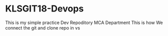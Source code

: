 # KLSGIT18-Devops
This is my simple practice Dev Repoditory
MCA Department
This is how We connect the git and clone repo in vs

